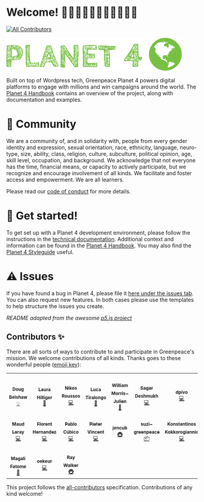 # Welcome! 👋👋🏿👋🏽👋🏻👋🏾👋🏼
<!-- ALL-CONTRIBUTORS-BADGE:START - Do not remove or modify this section -->
[![All Contributors](https://img.shields.io/badge/all_contributors-17-orange.svg?style=flat-square)](#contributors-)
<!-- ALL-CONTRIBUTORS-BADGE:END -->

![Planet4](./planet4.png)

Built on top of Wordpress tech, Greenpeace Planet 4 powers digital platforms to engage with millions and win campaigns around the world. The [Planet 4 Handbook](https://planet4.greenpeace.org/) contains an overview of the project, along with documentation and examples.

# 👥 Community
We are a community of, and in solidarity with, people from every gender identity and expression, sexual orientation, race, ethnicity, language, neuro-type, size, ability, class, religion, culture, subculture, political opinion, age, skill level, occupation, and background. We acknowledge that not everyone has the time, financial means, or capacity to actively participate, but we recognize and encourage involvement of all kinds. We facilitate and foster access and empowerment. We are all learners.

Please read our [code of conduct](https://github.com/greenpeace/planet4/blob/master/CODE_OF_CONDUCT.md) for more details.

# 🤖 Get started!
To get set up with a Planet 4 development environment, please follow the instructions in the [technical documentation](https://support.greenpeace.org/planet4/development/installation). Additional context and information can be found in the [Planet 4 Handbook](https://planet4.greenpeace.org/). You may also find the [Planet 4 Styleguide](https://planet4.greenpeace.org/styleguide/) useful.

# ⚠️ Issues
If you have found a bug in Planet 4, please file it [here under the issues tab](https://github.com/greenpeace/planet4/issues). You can also request new features. In both cases please use the templates to help structure the issues you create.

*README adapted from the awesome [p5.js project](https://github.com/processing/p5.js)*

## Contributors ✨
There are all sorts of ways to contribute to and participate in Greenpeace's mission. We welcome contributions of all kinds. 
Thanks goes to these wonderful people ([emoji key](https://allcontributors.org/docs/en/emoji-key)):

<!-- ALL-CONTRIBUTORS-LIST:START - Do not remove or modify this section -->
<!-- prettier-ignore-start -->
<!-- markdownlint-disable -->
<table>
  <tr>
    <td align="center"><a href="http://dougbelshaw.com"><img src="https://avatars1.githubusercontent.com/u/2429426?v=4" width="100px;" alt=""/><br /><sub><b>Doug Belshaw</b></sub></a><br /><a href="#example-dajbelshaw" title="Examples">💡</a></td>
    <td align="center"><a href="http://www.laurahilliger.com"><img src="https://avatars0.githubusercontent.com/u/539017?v=4" width="100px;" alt=""/><br /><sub><b>Laura Hilliger</b></sub></a><br /><a href="#ideas-LauraHilliger" title="Ideas, Planning, & Feedback">🤔</a></td>
    <td align="center"><a href="https://roussos.cc"><img src="https://avatars1.githubusercontent.com/u/939357?v=4" width="100px;" alt=""/><br /><sub><b>Nikos Roussos</b></sub></a><br /><a href="https://github.com/greenpeace/planet4/commits?author=comzeradd" title="Code">💻</a></td>
    <td align="center"><a href="http://about.me/ilbrizzo"><img src="https://avatars0.githubusercontent.com/u/19947754?v=4" width="100px;" alt=""/><br /><sub><b>Luca Tiralongo</b></sub></a><br /><a href="#talk-IlBrizzo" title="Talks">📢</a></td>
    <td align="center"><a href="http://www.goldboroughstudio.com"><img src="https://avatars3.githubusercontent.com/u/34244772?v=4" width="100px;" alt=""/><br /><sub><b>William Morris-Julien</b></sub></a><br /><a href="#design-WillMorrisJulien" title="Design">🎨</a></td>
    <td align="center"><a href="http://www.ilovephp.net"><img src="https://avatars3.githubusercontent.com/u/5357471?v=4" width="100px;" alt=""/><br /><sub><b>Sagar Deshmukh</b></sub></a><br /><a href="https://github.com/greenpeace/planet4/commits?author=sagarsdeshmukh" title="Code">💻</a></td>
    <td align="center"><a href="https://github.com/dpivo"><img src="https://avatars1.githubusercontent.com/u/48321955?v=4" width="100px;" alt=""/><br /><sub><b>dpivo</b></sub></a><br /><a href="https://github.com/greenpeace/planet4/commits?author=dpivo" title="Code">💻</a></td>
  </tr>
  <tr>
    <td align="center"><a href="https://github.com/mleray"><img src="https://avatars1.githubusercontent.com/u/6949075?v=4" width="100px;" alt=""/><br /><sub><b>Maud Leray</b></sub></a><br /><a href="https://github.com/greenpeace/planet4/commits?author=mleray" title="Code">💻</a></td>
    <td align="center"><a href="https://florenthernandez.is"><img src="https://avatars1.githubusercontent.com/u/617346?v=4" width="100px;" alt=""/><br /><sub><b>Florent Hernandez</b></sub></a><br /><a href="https://github.com/greenpeace/planet4/commits?author=lithrel" title="Code">💻</a></td>
    <td align="center"><a href="http://pablocubi.co"><img src="https://avatars3.githubusercontent.com/u/340766?v=4" width="100px;" alt=""/><br /><sub><b>Pablo Cúbico</b></sub></a><br /><a href="https://github.com/greenpeace/planet4/commits?author=pablocubico" title="Code">💻</a></td>
    <td align="center"><a href="https://github.com/Inwerpsel"><img src="https://avatars2.githubusercontent.com/u/7604138?v=4" width="100px;" alt=""/><br /><sub><b>Pieter Vincent</b></sub></a><br /><a href="https://github.com/greenpeace/planet4/commits?author=Inwerpsel" title="Code">💻</a></td>
    <td align="center"><a href="http://jencub"><img src="https://avatars1.githubusercontent.com/u/32348677?v=4" width="100px;" alt=""/><br /><sub><b>jencub</b></sub></a><br /><a href="#infra-jencub" title="Infrastructure (Hosting, Build-Tools, etc)">🚇</a></td>
    <td align="center"><a href="https://github.com/suzi-greenpeace"><img src="https://avatars1.githubusercontent.com/u/65263490?v=4" width="100px;" alt=""/><br /><sub><b>suzi-greenpeace</b></sub></a><br /><a href="#platform-suzi-greenpeace" title="Packaging/porting to new platform">📦</a></td>
    <td align="center"><a href="https://github.com/koyan"><img src="https://avatars2.githubusercontent.com/u/2528229?v=4" width="100px;" alt=""/><br /><sub><b>Konstantinos Kokkorogiannis</b></sub></a><br /><a href="https://github.com/greenpeace/planet4/commits?author=koyan" title="Code">💻</a></td>
  </tr>
  <tr>
    <td align="center"><a href="https://github.com/magalifatome"><img src="https://avatars2.githubusercontent.com/u/66964242?v=4" width="100px;" alt=""/><br /><sub><b>Magali Fatome</b></sub></a><br /><a href="#design-magalifatome" title="Design">🎨</a></td>
    <td align="center"><a href="https://github.com/oekeur"><img src="https://avatars2.githubusercontent.com/u/14031077?v=4" width="100px;" alt=""/><br /><sub><b>oekeur</b></sub></a><br /><a href="https://github.com/greenpeace/planet4/commits?author=oekeur" title="Code">💻</a></td>
    <td align="center"><a href="https://www.last.fm/user/funkygibbon"><img src="https://avatars3.githubusercontent.com/u/2221076?v=4" width="100px;" alt=""/><br /><sub><b>Ray Walker</b></sub></a><br /><a href="#infra-27Bslash6" title="Infrastructure (Hosting, Build-Tools, etc)">🚇</a></td>
  </tr>
</table>

<!-- markdownlint-enable -->
<!-- prettier-ignore-end -->
<!-- ALL-CONTRIBUTORS-LIST:END -->

This project follows the [all-contributors](https://github.com/all-contributors/all-contributors) specification. Contributions of any kind welcome!
